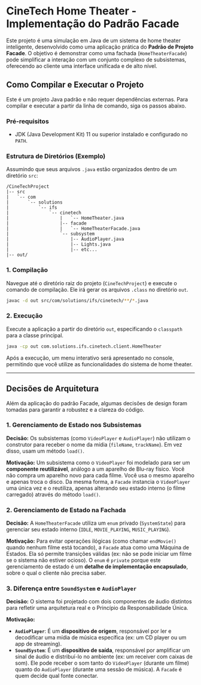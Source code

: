 # CineTech Home Theater - Implementação do Padrão Facade

Este projeto é uma simulação em Java de um sistema de home theater inteligente, desenvolvido como uma aplicação prática do **Padrão de Projeto Facade**. O objetivo é demonstrar como uma fachada (`HomeTheaterFacade`) pode simplificar a interação com um conjunto complexo de subsistemas, oferecendo ao cliente uma interface unificada e de alto nível.

## Como Compilar e Executar o Projeto

Este é um projeto Java padrão e não requer dependências externas. Para compilar e executar a partir da linha de comando, siga os passos abaixo.

### Pré-requisitos
* JDK (Java Development Kit) 11 ou superior instalado e configurado no `PATH`.

### Estrutura de Diretórios (Exemplo)
Assumindo que seus arquivos `.java` estão organizados dentro de um diretório `src`:
```
/CineTechProject
|-- src
|   `-- com
|       `-- solutions
|           `-- ifs
|               `-- cinetech
|                   |   `-- HomeTheater.java
|                   |-- facade
|                   |   `-- HomeTheaterFacade.java
|                   `-- subsystem
|                       |-- AudioPlayer.java
|                       |-- Lights.java
|                       |-- etc...
|-- out/
```

### 1. Compilação
Navegue até o diretório raiz do projeto (`CineTechProject`) e execute o comando de compilação. Ele irá gerar os arquivos `.class` no diretório `out`.

```bash
javac -d out src/com/solutions/ifs/cinetech/**/*.java
```

### 2. Execução
Execute a aplicação a partir do diretório `out`, especificando o `classpath` para a classe principal.

```bash
java -cp out com.solutions.ifs.cinetech.client.HomeTheater
```
Após a execução, um menu interativo será apresentado no console, permitindo que você utilize as funcionalidades do sistema de home theater.

---

## Decisões de Arquitetura

Além da aplicação do padrão Facade, algumas decisões de design foram tomadas para garantir a robustez e a clareza do código.

### 1. Gerenciamento de Estado nos Subsistemas
**Decisão:** Os subsistemas (como `VideoPlayer` e `AudioPlayer`) não utilizam o construtor para receber o nome da mídia (`fileName`, `trackName`). Em vez disso, usam um método `load()`.

**Motivação:** Um subsistema como o `VideoPlayer` foi modelado para ser um **componente reutilizável**, análogo a um aparelho de Blu-ray físico. Você não compra um aparelho novo para cada filme. Você usa o mesmo aparelho e apenas troca o disco. Da mesma forma, a `Facade` instancia o `VideoPlayer` uma única vez e o reutiliza, apenas alterando seu estado interno (o filme carregado) através do método `load()`.

### 2. Gerenciamento de Estado na Fachada
**Decisão:** A `HomeTheaterFacade` utiliza um `enum` privado (`SystemState`) para gerenciar seu estado interno (`IDLE`, `MOVIE_PLAYING`, `MUSIC_PLAYING`).

**Motivação:** Para evitar operações ilógicas (como chamar `endMovie()` quando nenhum filme está tocando), a `Facade` atua como uma Máquina de Estados. Ela só permite transições válidas (ex: não se pode iniciar um filme se o sistema não estiver ocioso). O `enum` é `private` porque este gerenciamento de estado é um **detalhe de implementação encapsulado**, sobre o qual o cliente não precisa saber.

### 3. Diferença entre `SoundSystem` e `AudioPlayer`
**Decisão:** O sistema foi projetado com dois componentes de áudio distintos para refletir uma arquitetura real e o Princípio da Responsabilidade Única.

**Motivação:**
* **`AudioPlayer`**: É um **dispositivo de origem**, responsável por ler e decodificar uma mídia de música específica (ex: um CD player ou um app de streaming).
* **`SoundSystem`**: É um **dispositivo de saída**, responsável por amplificar um sinal de áudio e distribuí-lo no ambiente (ex: um receiver com caixas de som). Ele pode receber o som tanto do `VideoPlayer` (durante um filme) quanto do `AudioPlayer` (durante uma sessão de música). A `Facade` é quem decide qual fonte conectar.
